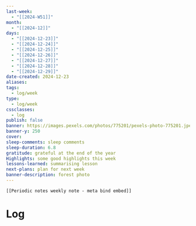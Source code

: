 ```yaml
---
last-week:
  - "[[2024-W51]]"
month:
  - "[[2024-12]]"
days:
  - "[[2024-12-23]]"
  - "[[2024-12-24]]"
  - "[[2024-12-25]]"
  - "[[2024-12-26]]"
  - "[[2024-12-27]]"
  - "[[2024-12-28]]"
  - "[[2024-12-29]]"
date-created: 2024-12-23
aliases: 
tags:
  - log/week
type:
  - log/week
cssclasses:
  - log
publish: false
banner: https://images.pexels.com/photos/775201/pexels-photo-775201.jpeg
banner-y: 250
cover: 
sleep-comments: sleep comments
sleep-duration: 6.8
gratitude: grateful at the end of the year
Highlights: some good highlights this week
lessons-learned: summarising lesson
next-plans: plan for next week
banner-description: forest photo
---
```


```meta-bind-embed
[[Periodic notes weekly note - meta bind embed]]
```

# Log